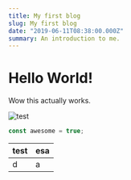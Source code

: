 ```yaml
---
title: My first blog
slug: My first blog
date: "2019-06-11T08:38:00.000Z"
summary: An introduction to me.
---
```


# Hello World!

Wow this actually works.

![test](https://media.giphy.com/media/JIX9t2j0ZTN9S/giphy.gif)

```js
const awesome = true;
```

| test | esa |
| ---- | --- |
| d    | a   |

